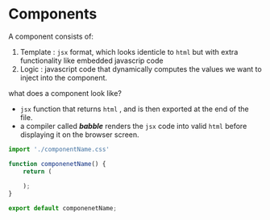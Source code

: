 
# Components

A component consists of:
1. Template : 
	`jsx` format, which looks identicle to `html` but with extra functionality like embedded javascrip code
2. Logic : 
   javascript code that dynamically computes the values we want to inject into the component.


what does a component look like?
- `jsx`  function that returns `html` , and is then exported at the end of the file.
- a compiler called ***babble*** renders the `jsx` code into valid `html` before displaying it on the browser screen.
```js
import './componentName.css'

function componenetName() {
	return (
		
	);
}

export default componenetName;
```
